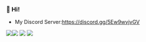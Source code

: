 ### 👋 Hi!
+ My Discord Server:https://discord.gg/5Ew9wvjvGV

<img src="https://github-readme-stats.vercel.app/api?username=nomu-3&show_icons=true&count_private=true&include_all_commits=true&theme=dracula"><img src="http://github-readme-streak-stats.herokuapp.com?user=nomu-3&theme=dracula&hide_border=true">
<img src="https://github-profile-trophy.vercel.app/?username=nomu-3&theme=dracula">
<img src="https://github-readme-stats.vercel.app/api/top-langs/?username=nomu-3&layout=compact&langs_count=10&theme=dracula">

